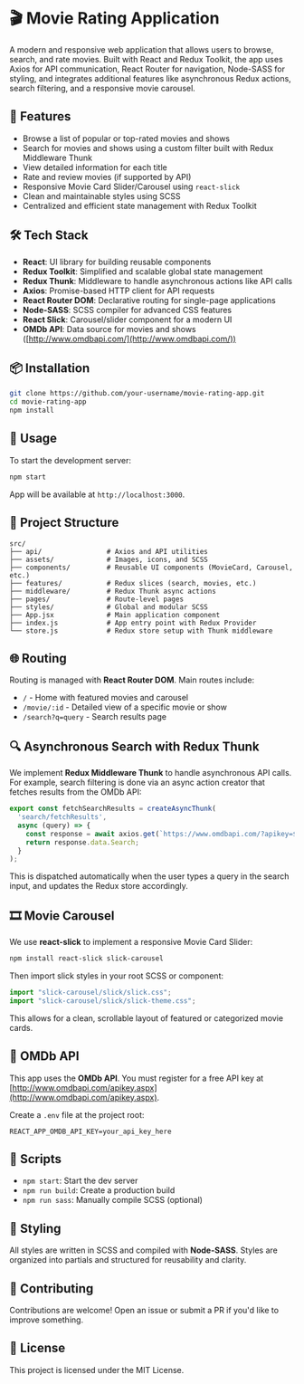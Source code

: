 # 🎬 Movie Rating Application

A modern and responsive web application that allows users to browse, search, and rate movies. Built with React and Redux Toolkit, the app uses Axios for API communication, React Router for navigation, Node-SASS for styling, and integrates additional features like asynchronous Redux actions, search filtering, and a responsive movie carousel.

## 🚀 Features

- Browse a list of popular or top-rated movies and shows
- Search for movies and shows using a custom filter built with Redux Middleware Thunk
- View detailed information for each title
- Rate and review movies (if supported by API)
- Responsive Movie Card Slider/Carousel using `react-slick`
- Clean and maintainable styles using SCSS
- Centralized and efficient state management with Redux Toolkit

## 🛠️ Tech Stack

- **React**: UI library for building reusable components
- **Redux Toolkit**: Simplified and scalable global state management
- **Redux Thunk**: Middleware to handle asynchronous actions like API calls
- **Axios**: Promise-based HTTP client for API requests
- **React Router DOM**: Declarative routing for single-page applications
- **Node-SASS**: SCSS compiler for advanced CSS features
- **React Slick**: Carousel/slider component for a modern UI
- **OMDb API**: Data source for movies and shows ([http://www.omdbapi.com/](http://www.omdbapi.com/))

## 📦 Installation

```bash
git clone https://github.com/your-username/movie-rating-app.git
cd movie-rating-app
npm install
```

## 🔧 Usage

To start the development server:

```bash
npm start
```

App will be available at `http://localhost:3000`.

## 📁 Project Structure

```
src/
├── api/                # Axios and API utilities
├── assets/             # Images, icons, and SCSS
├── components/         # Reusable UI components (MovieCard, Carousel, etc.)
├── features/           # Redux slices (search, movies, etc.)
├── middleware/         # Redux Thunk async actions
├── pages/              # Route-level pages
├── styles/             # Global and modular SCSS
├── App.jsx             # Main application component
├── index.js            # App entry point with Redux Provider
└── store.js            # Redux store setup with Thunk middleware
```

## 🌐 Routing

Routing is managed with **React Router DOM**. Main routes include:

- `/` - Home with featured movies and carousel
- `/movie/:id` - Detailed view of a specific movie or show
- `/search?q=query` - Search results page

## 🔍 Asynchronous Search with Redux Thunk

We implement **Redux Middleware Thunk** to handle asynchronous API calls. For example, search filtering is done via an async action creator that fetches results from the OMDb API:

```js
export const fetchSearchResults = createAsyncThunk(
  'search/fetchResults',
  async (query) => {
    const response = await axios.get(`https://www.omdbapi.com/?apikey=${API_KEY}&s=${query}`);
    return response.data.Search;
  }
);
```

This is dispatched automatically when the user types a query in the search input, and updates the Redux store accordingly.

## 🎞️ Movie Carousel

We use **react-slick** to implement a responsive Movie Card Slider:

```bash
npm install react-slick slick-carousel
```

Then import slick styles in your root SCSS or component:

```js
import "slick-carousel/slick/slick.css"; 
import "slick-carousel/slick/slick-theme.css";
```

This allows for a clean, scrollable layout of featured or categorized movie cards.

## 🔐 OMDb API

This app uses the **OMDb API**. You must register for a free API key at [http://www.omdbapi.com/apikey.aspx](http://www.omdbapi.com/apikey.aspx).

Create a `.env` file at the project root:

```env
REACT_APP_OMDB_API_KEY=your_api_key_here
```

## 📜 Scripts

- `npm start`: Start the dev server
- `npm run build`: Create a production build
- `npm run sass`: Manually compile SCSS (optional)

## 🎨 Styling

All styles are written in SCSS and compiled with **Node-SASS**. Styles are organized into partials and structured for reusability and clarity.

## 🤝 Contributing

Contributions are welcome! Open an issue or submit a PR if you'd like to improve something.

## 📝 License

This project is licensed under the MIT License.
